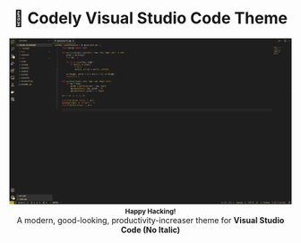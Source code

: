 <h1 align="center">🎨 Codely Visual Studio Code Theme</h1>
<p align="center">
<img src="preview-python.png" alt="Codely VsCode Theme">
<small><b>Happy Hacking!</b></small><br>
A modern, good-looking, productivity-increaser theme for <b>Visual Studio Code (No Italic)</b>
</p>
